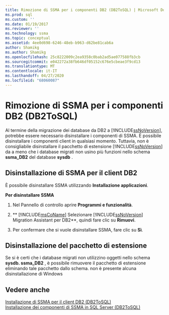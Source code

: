 ```yaml
---
title: Rimozione di SSMA per i componenti DB2 (DB2ToSQL) | Microsoft Docs
ms.prod: sql
ms.custom: ''
ms.date: 01/19/2017
ms.reviewer: ''
ms.technology: ssma
ms.topic: conceptual
ms.assetid: 4ee0d698-6246-48eb-b963-d62be81cab6a
author: Shamikg
ms.author: Shamikg
ms.openlocfilehash: 25c8222009c2ea9358c0bab2ad5ae077588fb3cb
ms.sourcegitcommit: e042272a38fb646df05152c676e5cbeae3f9cd13
ms.translationtype: MT
ms.contentlocale: it-IT
ms.lasthandoff: 04/27/2020
ms.locfileid: "68060087"
---
```

# <a name="removing-ssma-for-db2-components-db2tosql"></a>Rimozione di SSMA per i componenti DB2 (DB2ToSQL)
Al termine della migrazione dei database da DB2 a [!INCLUDE[ssNoVersion](../../includes/ssnoversion-md.md)], potrebbe essere necessario disinstallare i componenti di SSMA. È possibile disinstallare i componenti client in qualsiasi momento. Tuttavia, non è consigliabile disinstallare il pacchetto di estensione [!INCLUDE[ssNoVersion](../../includes/ssnoversion-md.md)] da a meno che i database migrati non usino più funzioni nello schema **ssma_DB2** del database **sysdb** .  
  
## <a name="uninstalling-the-ssma-for-db2-client"></a>Disinstallazione di SSMA per il client DB2  
È possibile disinstallare SSMA utilizzando **Installazione applicazioni**.  
  
**Per disinstallare SSMA**  
  
1.  Nel Pannello di controllo aprire **Programmi e funzionalità**.  
  
2.  ** [!INCLUDE[msCoName](../../includes/msconame_md.md)] Selezionare [!INCLUDE[ssNoVersion](../../includes/ssnoversion-md.md)] Migration Assistant per DB2**, quindi fare clic su **Rimuovi**.  
  
3.  Per confermare che si vuole disinstallare SSMA, fare clic su **Sì**.  
  
## <a name="uninstalling-the-extension-pack"></a>Disinstallazione del pacchetto di estensione  
Se si è certi che i database migrati non utilizzino oggetti nello schema **sysdb. ssma_DB2** , è possibile rimuovere il pacchetto di estensione eliminando tale pacchetto dallo schema. non è presente alcuna disinstallazione di Windows  
  
## <a name="see-also"></a>Vedere anche  
[Installazione di SSMA per il client DB2 &#40;DB2ToSQL&#41;](../../ssma/db2/installing-ssma-for-db2-client-db2tosql.md)  
[Installazione dei componenti di SSMA in SQL Server &#40;DB2ToSQL&#41;](../../ssma/db2/installing-ssma-components-on-sql-server-db2tosql.md)  
  
